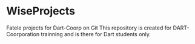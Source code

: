 WiseProjects
============

Fatele projects for Dart-Coorp on Git
This repository is created for DART-Coorporation trainning and is there for Dart students only.
